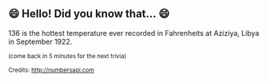 ## 😄 Hello! Did you know that... 😄
136 is the hottest temperature ever recorded in Fahrenheits at Aziziya, Libya in September 1922.

<sup>(come back in 5 minutes for the next trivia)</sup>


<sup>Credits: http://numbersapi.com</sup>
